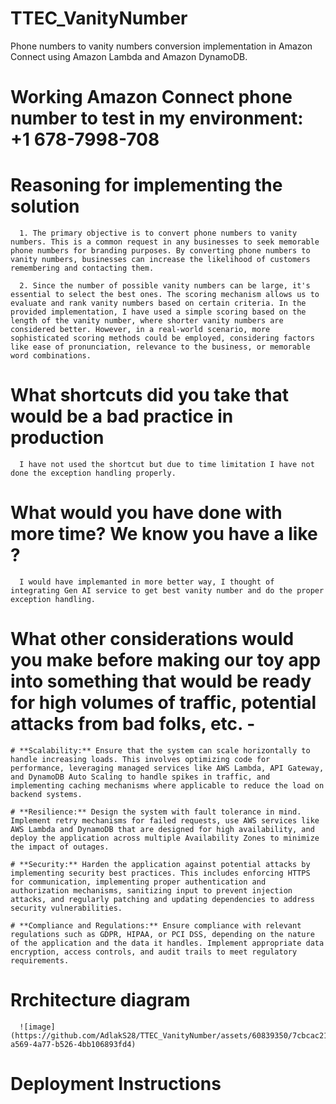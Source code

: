 # TTEC_VanityNumber
Phone numbers to vanity numbers conversion implementation in Amazon Connect using Amazon Lambda and Amazon DynamoDB.

# Working Amazon Connect phone number to test in my environment: +1 678-7998-708

# Reasoning for implementing the solution
      1. The primary objective is to convert phone numbers to vanity numbers. This is a common request in any businesses to seek memorable   phone numbers for branding purposes. By converting phone numbers to vanity numbers, businesses can increase the likelihood of customers remembering and contacting them.
      
      2. Since the number of possible vanity numbers can be large, it's essential to select the best ones. The scoring mechanism allows us to evaluate and rank vanity numbers based on certain criteria. In the provided implementation, I have used a simple scoring based on the length of the vanity number, where shorter vanity numbers are considered better. However, in a real-world scenario, more sophisticated scoring methods could be employed, considering factors like ease of pronunciation, relevance to the business, or memorable word combinations.

# What shortcuts did you take that would be a bad practice in production
      I have not used the shortcut but due to time limitation I have not done the exception handling properly. 

# What would you have done with more time? We know you have a like ?
      I would have implemanted in more better way, I thought of integrating Gen AI service to get best vanity number and do the proper exception handling. 

# What other considerations would you make before making our toy app into something that would be ready for high volumes of traffic, potential attacks from bad folks, etc. -
    # **Scalability:** Ensure that the system can scale horizontally to handle increasing loads. This involves optimizing code for performance, leveraging managed services like AWS Lambda, API Gateway, and DynamoDB Auto Scaling to handle spikes in traffic, and implementing caching mechanisms where applicable to reduce the load on backend systems.

    # **Resilience:** Design the system with fault tolerance in mind. Implement retry mechanisms for failed requests, use AWS services like AWS Lambda and DynamoDB that are designed for high availability, and deploy the application across multiple Availability Zones to minimize the impact of outages.

    # **Security:** Harden the application against potential attacks by implementing security best practices. This includes enforcing HTTPS for communication, implementing proper authentication and authorization mechanisms, sanitizing input to prevent injection attacks, and regularly patching and updating dependencies to address security vulnerabilities.

    # **Compliance and Regulations:** Ensure compliance with relevant regulations such as GDPR, HIPAA, or PCI DSS, depending on the nature of the application and the data it handles. Implement appropriate data encryption, access controls, and audit trails to meet regulatory requirements.

# Rrchitecture diagram

      ![image](https://github.com/AdlakS28/TTEC_VanityNumber/assets/60839350/7cbcac21-a569-4a77-b526-4bb106893fd4)


# Deployment Instructions



